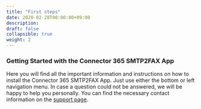```yaml
---
title: "First steps"
date: 2020-02-28T00:00:00+09:00
description: 
draft: false
collapsible: true
weight: 2
---
```

### Getting Started with the Connector 365 SMTP2FAX App 

Here you will find all the important information and instructions on how to install the Connector 365 SMTP2FAX App. 
Just use either the bottom or left navigation menu. 
In case a question could not be answered, we will be happy to help you personally. You can find the necessary contact information on the [support page](en-us/apps/help-and-support/). 